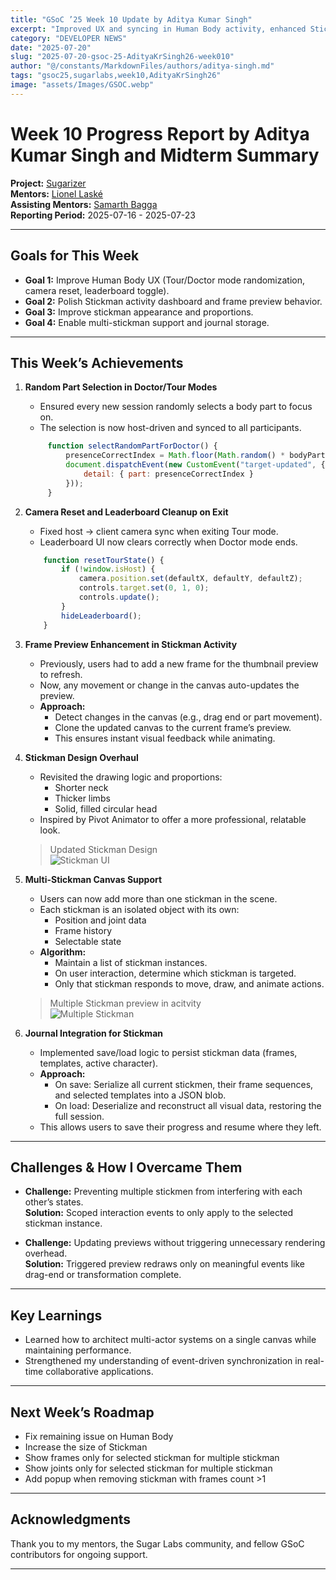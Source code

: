 ```yaml
---
title: "GSoC ’25 Week 10 Update by Aditya Kumar Singh"
excerpt: "Improved UX and syncing in Human Body activity, enhanced Stickman dashboard visuals, redesigned proportions, and implemented Journal save & multi-stickman support."
category: "DEVELOPER NEWS"
date: "2025-07-20"
slug: "2025-07-20-gsoc-25-AdityaKrSingh26-week010"
author: "@/constants/MarkdownFiles/authors/aditya-singh.md"
tags: "gsoc25,sugarlabs,week10,AdityaKrSingh26"
image: "assets/Images/GSOC.webp"
---
```


<!-- markdownlint-disable -->

# Week 10 Progress Report by Aditya Kumar Singh and Midterm Summary

**Project:** [Sugarizer](https://github.com/llaske/sugarizer)  
**Mentors:** [Lionel Laské](https://github.com/llaske)  
**Assisting Mentors:** [Samarth Bagga](https://github.com/SamarthBagga)  
**Reporting Period:** 2025-07-16 - 2025-07-23

---

## Goals for This Week

- **Goal 1:** Improve Human Body UX (Tour/Doctor mode randomization, camera reset, leaderboard toggle).
- **Goal 2:** Polish Stickman activity dashboard and frame preview behavior.
- **Goal 3:** Improve stickman appearance and proportions.
- **Goal 4:** Enable multi-stickman support and journal storage.

---

## This Week’s Achievements

1. **Random Part Selection in Doctor/Tour Modes**  
   - Ensured every new session randomly selects a body part to focus on.
   - The selection is now host-driven and synced to all participants.
   ```javascript
        function selectRandomPartForDoctor() {
            presenceCorrectIndex = Math.floor(Math.random() * bodyParts.length);
            document.dispatchEvent(new CustomEvent("target-updated", {
                detail: { part: presenceCorrectIndex }
            }));
        }
    ```


2. **Camera Reset and Leaderboard Cleanup on Exit**  
    - Fixed host → client camera sync when exiting Tour mode.
    - Leaderboard UI now clears correctly when Doctor mode ends.
    ```javascript
        function resetTourState() {
            if (!window.isHost) {
                camera.position.set(defaultX, defaultY, defaultZ);
                controls.target.set(0, 1, 0);
                controls.update();
            }
            hideLeaderboard();
        }
    ```


3. **Frame Preview Enhancement in Stickman Activity**  
   - Previously, users had to add a new frame for the thumbnail preview to refresh.
   - Now, any movement or change in the canvas auto-updates the preview.
   - **Approach:**
     - Detect changes in the canvas (e.g., drag end or part movement).
     - Clone the updated canvas to the current frame’s preview.
     - This ensures instant visual feedback while animating.


4. **Stickman Design Overhaul**  
   - Revisited the drawing logic and proportions:
     - Shorter neck
     - Thicker limbs
     - Solid, filled circular head
   - Inspired by Pivot Animator to offer a more professional, relatable look.
    > Updated Stickman Design  
    ![Stickman UI](https://i.ibb.co/60VymQhm/image.webp)


5. **Multi-Stickman Canvas Support**  
   - Users can now add more than one stickman in the scene.
   - Each stickman is an isolated object with its own:
     - Position and joint data
     - Frame history
     - Selectable state
   - **Algorithm:**
     - Maintain a list of stickman instances.
     - On user interaction, determine which stickman is targeted.
     - Only that stickman responds to move, draw, and animate actions.
    > Multiple Stickman preview in acitvity  
    ![Multiple Stickman](https://i.ibb.co/s9VJBctL/image.webp)


6. **Journal Integration for Stickman**  
   - Implemented save/load logic to persist stickman data (frames, templates, active character).
   - **Approach:**
     - On save: Serialize all current stickmen, their frame sequences, and selected templates into a JSON blob.
     - On load: Deserialize and reconstruct all visual data, restoring the full session.
   - This allows users to save their progress and resume where they left.


---

## Challenges & How I Overcame Them

- **Challenge:** Preventing multiple stickmen from interfering with each other’s states.  
  **Solution:** Scoped interaction events to only apply to the selected stickman instance.

- **Challenge:** Updating previews without triggering unnecessary rendering overhead.  
  **Solution:** Triggered preview redraws only on meaningful events like drag-end or transformation complete.

---

## Key Learnings

- Learned how to architect multi-actor systems on a single canvas while maintaining performance.
- Strengthened my understanding of event-driven synchronization in real-time collaborative applications.

---

## Next Week’s Roadmap

- Fix remaining issue on Human Body
- Increase the size of Stickman
- Show frames only for selected stickman for multiple stickman
- Show joints only for selected stickman for multiple stickman
- Add popup when removing stickman with frames count >1

---

## Acknowledgments

Thank you to my mentors, the Sugar Labs community, and fellow GSoC contributors for ongoing support.

---

